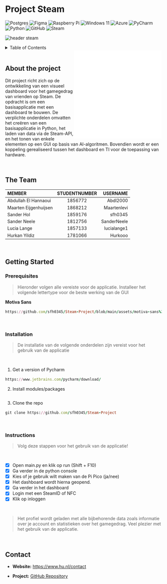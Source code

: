 # Project Steam

![Postgres](https://img.shields.io/badge/postgres-%23316192.svg?style=for-the-badge&logo=postgresql&logoColor=white)
![Figma](https://img.shields.io/badge/figma-%23F24E1E.svg?style=for-the-badge&logo=figma&logoColor=white)
![Raspberry Pi](https://img.shields.io/badge/-RaspberryPi-C51A4A?style=for-the-badge&logo=Raspberry-Pi)
![Windows 11](https://img.shields.io/badge/Windows%2011-%230079d5.svg?style=for-the-badge&logo=Windows%2011&logoColor=white)
![Azure](https://img.shields.io/badge/azure-%230072C6.svg?style=for-the-badge&logo=microsoftazure&logoColor=white)
![PyCharm](https://img.shields.io/badge/pycharm-143?style=for-the-badge&logo=pycharm&logoColor=black&color=black&labelColor=green)
![Python](https://img.shields.io/badge/python-3670A0?style=for-the-badge&logo=python&logoColor=ffdd54)
![GitHub](https://img.shields.io/badge/github-%23121011.svg?style=for-the-badge&logo=github&logoColor=white)
![Steam](https://img.shields.io/badge/steam-%23000000.svg?style=for-the-badge&logo=steam&logoColor=white)

![header steam](https://github.com/sfh0345/Steam-Project/assets/144694375/cd48b2fe-4d6a-4e8c-9e12-74bb18668f84)

<details>
  <summary>Table of Contents</summary>

- [About the Project](#about-the-project)
- [The Team](#the-team)
- [Getting Started](#getting-started)
  - [Prerequisites](#prerequisites)
  - [Installation](#installation)
  - [Instructions](#instructions)
- [Contact](#contact)
</details>



<img align="right" src="https://github.com/sfh0345/Steam-Project/blob/main/Projectarchief/Steamlogo2.png">

<br>

## About the project

Dit project richt zich op de ontwikkeling van een visueel dashboard voor het gamegedrag van vrienden op Steam. De opdracht is om een basisapplicatie met een dashboard te bouwen. De verplichte onderdelen omvatten het creëren van een basisapplicatie in Python, het laden van data via de Steam-API, en het tonen van enkele elementen op een GUI op basis van AI-algoritmen. Bovendien wordt er een koppeling gerealiseerd tussen het dashboard en TI voor de toepassing van hardware.

<br>

## The Team

| MEMBER | STUDENTNUMBER |  USERNAME  |
|:----------|:----------:|----------:|
| Abdullah El Hannaoui | 1856772  |  Abdl2000  |
| Maarten Eijgenhuijsen | 1868212  | Maartenlevi |
| Sander Hol | 1859176  |   sfh0345  |
| Sander Neele | 1812756 | SanderNeele | 
| Lucia Lange | 1857133  | lucialange1 |
| Hurkan Yildiz | 1781066  |  Hurkooo   |

<br>


## Getting Started



### Prerequisites

> Hieronder volgen alle vereiste voor de applicatie. Installeer het volgende lettertype voor de beste werking van de GUI

**Motiva Sans**
```ruby
https://github.com/sfh0345/Steam-Project/blob/main/assets/motiva-sans%20INSTALL.zip
```

<br>

### Installation

> De installatie van de volgende onderdelen zijn vereist voor het gebruik van de applicatie 
<br>

1. Get a version of Pycharm

  ```ruby
  https://www.jetbrains.com/pycharm/download/
  ```

2. Install modules/packages
```ruby

```



3. Clone the repo
  ```ruby
  git clone https://github.com/sfh0345/Steam-Project
  ```


<br>

### Instructions
> Volg deze stappen voor het gebruik van de applicatie!
<br>

- [X] Open main.py en klik op run (Shift + F10) <br>
- [X] Ga verder in de python console <br>
- [x] Kies of je gebruik wilt maken van de Pi Pico (ja/nee) <br>
- [x] Het dashboard wordt hierna geopend. <br>
- [x] Ga verder in het dashboard <br>
- [x] Login met een SteamID of NFC <br>
- [x] Klik op inloggen <br>

<br>

> Het profiel wordt geladen met alle bijbehorende data zoals informatie over je account en statistieken over het gamegedrag. Veel plezier met het gebruik van de applicatie.

<br>

## Contact

- **Website:** https://www.hu.nl/contact

- **Project:** [GitHub Repository](https://github.com/sfh0345/Steam-Project)
